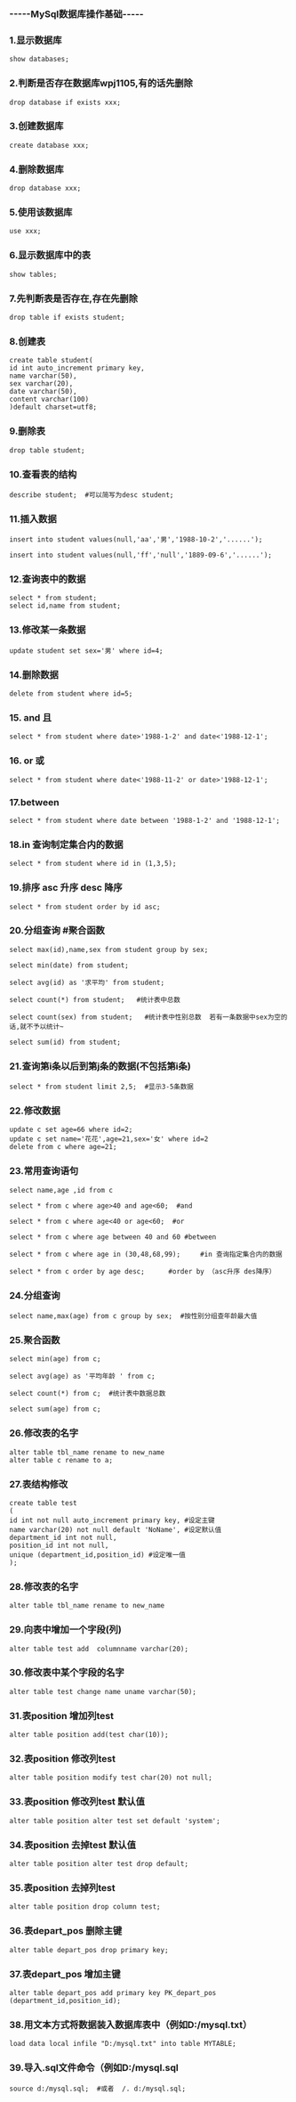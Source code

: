 ### -----MySql数据库操作基础-----

### 1.显示数据库
```
show databases;
```
### 2.判断是否存在数据库wpj1105,有的话先删除
```
drop database if exists xxx;
```
### 3.创建数据库
```
create database xxx;
```
### 4.删除数据库
```
drop database xxx;
```
### 5.使用该数据库
```
use xxx;
```
### 6.显示数据库中的表
```
show tables;
```
### 7.先判断表是否存在,存在先删除
```
drop table if exists student;
```
### 8.创建表
```
create table student(
id int auto_increment primary key,
name varchar(50),
sex varchar(20),
date varchar(50),
content varchar(100)
)default charset=utf8;
```

### 9.删除表
```
drop table student;
```
### 10.查看表的结构
```
describe student;  #可以简写为desc student;
```
### 11.插入数据
```
insert into student values(null,'aa','男','1988-10-2','......');

insert into student values(null,'ff','null','1889-09-6','......');
```
### 12.查询表中的数据
```
select * from student;
select id,name from student;
```
### 13.修改某一条数据
```
update student set sex='男' where id=4;
```
### 14.删除数据
```
delete from student where id=5;
```
### 15. and 且
```
select * from student where date>'1988-1-2' and date<'1988-12-1';
```
### 16. or 或
```
select * from student where date<'1988-11-2' or date>'1988-12-1';
  ``` 
### 17.between
```
select * from student where date between '1988-1-2' and '1988-12-1';
```
### 18.in 查询制定集合内的数据
```
select * from student where id in (1,3,5);
```
### 19.排序 asc 升序  desc 降序
```
select * from student order by id asc;
```
### 20.分组查询 #聚合函数 
```
select max(id),name,sex from student group by sex;

select min(date) from student;

select avg(id) as '求平均' from student;

select count(*) from student;   #统计表中总数

select count(sex) from student;   #统计表中性别总数  若有一条数据中sex为空的话,就不予以统计~

select sum(id) from student;
```
### 21.查询第i条以后到第j条的数据(不包括第i条)
```
select * from student limit 2,5;  #显示3-5条数据
```
### 22.修改数据 
```
update c set age=66 where id=2;
update c set name='花花',age=21,sex='女' where id=2
delete from c where age=21;
```
### 23.常用查询语句
```
select name,age ,id from c

select * from c where age>40 and age<60;  #and

select * from c where age<40 or age<60;  #or

select * from c where age between 40 and 60 #between

select * from c where age in (30,48,68,99);     #in 查询指定集合内的数据

select * from c order by age desc;      #order by （asc升序 des降序）
```
### 24.分组查询
```
select name,max(age) from c group by sex;  #按性别分组查年龄最大值
```
### 25.聚合函数
```
select min(age) from c;

select avg(age) as '平均年龄 ' from c;

select count(*) from c;  #统计表中数据总数

select sum(age) from c;
```
### 26.修改表的名字
```
alter table tbl_name rename to new_name
alter table c rename to a;
 ```
### 27.表结构修改
```
create table test
(
id int not null auto_increment primary key, #设定主键
name varchar(20) not null default 'NoName', #设定默认值
department_id int not null,
position_id int not null,
unique (department_id,position_id) #设定唯一值
);
```

### 28.修改表的名字
```
alter table tbl_name rename to new_name
```
### 29.向表中增加一个字段(列)
```
alter table test add  columnname varchar(20);
```
### 30.修改表中某个字段的名字
```
alter table test change name uname varchar(50);
```

### 31.表position 增加列test
```
alter table position add(test char(10));
```
### 32.表position 修改列test
```
alter table position modify test char(20) not null;
```
### 33.表position 修改列test 默认值
```
alter table position alter test set default 'system';
```
### 34.表position 去掉test 默认值
```
alter table position alter test drop default;
```
### 35.表position 去掉列test
```
alter table position drop column test;
```
### 36.表depart_pos 删除主键
```
alter table depart_pos drop primary key;
```
### 37.表depart_pos 增加主键
```
alter table depart_pos add primary key PK_depart_pos
(department_id,position_id);
```
### 38.用文本方式将数据装入数据库表中（例如D:/mysql.txt）
```
load data local infile "D:/mysql.txt" into table MYTABLE;
```
### 39.导入.sql文件命令（例如D:/mysql.sql
```
source d:/mysql.sql;  #或者  /. d:/mysql.sql;
```